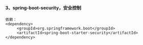 ####  3、spring-boot-security，安全控制
    依赖：
    <dependency>
         <groupId>org.springframework.boot</groupId>
         <artifactId>spring-boot-starter-security</artifactId>
    </dependency>